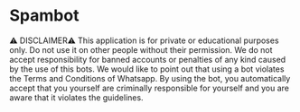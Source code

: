 # Spambot
⚠️ DISCLAIMER⚠️
This application is for private or educational purposes only. Do not use it on other people without their permission. We do not accept responsibility for banned accounts or penalties of any kind caused by the use of this bots. We would like to point out that using a bot violates the Terms and Conditions of Whatsapp. By using the bot, you automatically accept that you yourself are criminally responsible for yourself and you are aware that it violates the guidelines.
